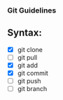 ### Git Guidelines

## Syntax:

- [X] git clone
- [ ] git pull
- [X] git add
- [X] git commit
- [ ] git push
- [ ] git branch
